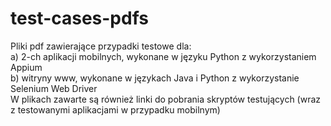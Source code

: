 # test-cases-pdfs
Pliki pdf zawierające przypadki testowe dla:<br>
a) 2-ch aplikacji mobilnych, wykonane w języku Python z wykorzystaniem Appium<br>
b) witryny www, wykonane w językach Java i Python z wykorzystanie Selenium Web Driver<br>
W plikach zawarte są również linki do pobrania skryptów testujących (wraz z testowanymi aplikacjami w przypadku mobilnym)
